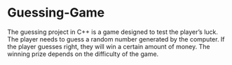# Guessing-Game
The guessing project in C++ is a game designed to test the player’s luck. The player needs to guess a random number generated by the computer. If the player guesses right, they will win a certain amount of money. The winning prize depends on the difficulty of the game.
